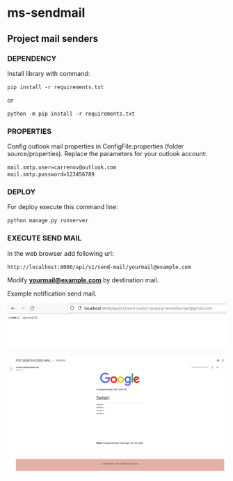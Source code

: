 # ms-sendmail
## Project mail senders

### DEPENDENCY

Install library with command:

```
pip install -r requirements.txt
```
or 

```
python -m pip install -r requirements.txt
```

### PROPERTIES

Config outlook mail properties in ConfigFile.properties (folder source/properties). Replace the parameters for your outlook account:

```
mail.smtp.user=carrenov@outlook.com
mail.smtp.password=123456789
```

### DEPLOY

For deploy execute this command line:

```
python manage.py runserver
```

### EXECUTE SEND MAIL

In the web browser add following url:

```
http://localhost:8000/api/v1/send-mail/yourmail@example.com
```
Modify **yourmail@example.com** by destination mail.


Example notification send mail.

![mail-sender](img/01.png)

![mail-sender](img/02.png)
